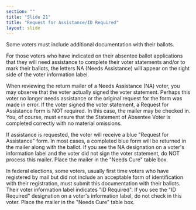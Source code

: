 ```yaml
---
section: ""
title: "Slide 21"
title: "Request for Assistance/ID Required"
layout: slide
---
```


Some voters must include additional documentation with their ballots.

For those voters who have indicated on their absentee ballot applications that they will need assistance to complete their voter statements and/or to mark their ballots, the letters NA (Needs Assistance) will appear on the right side of the voter information label.

When reviewing the return mailer of a Needs Assistance (NA) voter, you may observe that the voter actually signed the voter statement. Perhaps this voter no longer needs assistance or the original request for the form was made in error. If the voter signed the voter statement, a Request for Assistance form is NOT required. In this case, the mailer may be checked in. You, of course, must ensure that the Statement of Absentee Voter is completed correctly with no material omissions.

If assistance is requested, the voter will receive a blue "Request for Assistance" form. In most cases, a completed blue form will be returned in the mailer along with the ballot. If you see the NA designation on a voter's information label and the voter did not sign the voter statement, do NOT process this mailer. Place the mailer in the "Needs Cure" table box.

In federal elections, some voters, usually first time voters who have registered by mail but did not include an acceptable form of identification with their registration, must submit this documentation with their ballots. Their voter information label indicates "ID Required". If you see the "ID Required" designation on a voter's information label, do not check in this voter. Place the mailer in the "Needs Cure" table box.